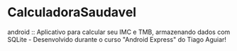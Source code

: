 # CalculadoraSaudavel
android :: Aplicativo para calcular seu IMC e TMB, armazenando dados com SQLite - Desenvolvido durante o curso "Android Express" do Tiago Aguiar!

